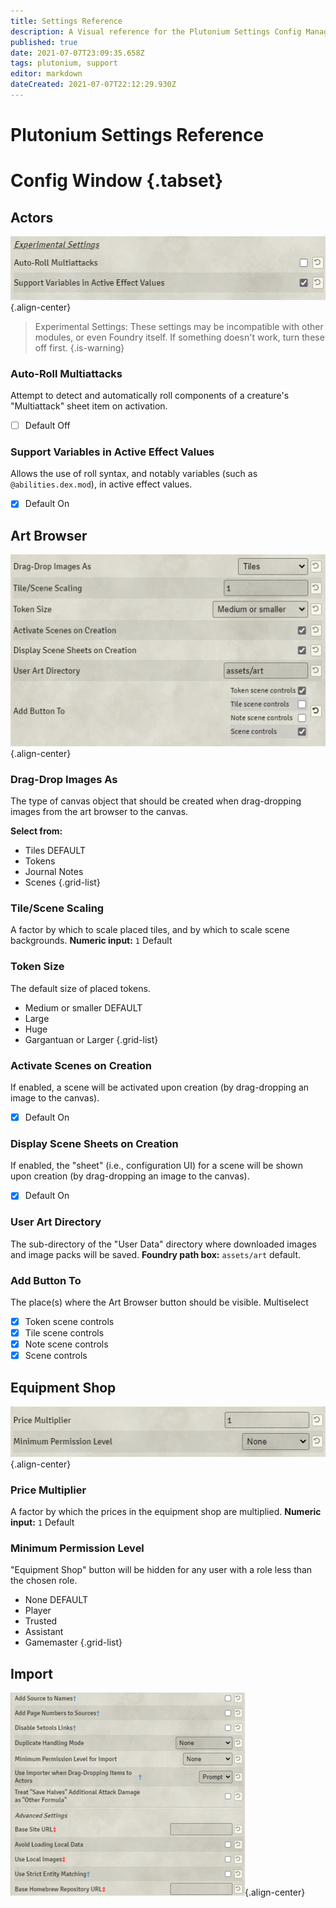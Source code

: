 ```yaml
---
title: Settings Reference
description: A Visual reference for the Plutonium Settings Config Manager
published: true
date: 2021-07-07T23:09:35.658Z
tags: plutonium, support
editor: markdown
dateCreated: 2021-07-07T22:12:29.930Z
---
```


# Plutonium Settings Reference

# Config Window {.tabset}
## Actors
![actors.png](/assets/plutonium-settings/actors.png){.align-center}
> Experimental Settings: These settings may be incompatible with other modules, or even Foundry itself. If something doesn't work, turn these off first.
{.is-warning}

### Auto-Roll Multiattacks
Attempt to detect and automatically roll components of a creature's "Multiattack" sheet item on activation.
- [ ] Default Off
### Support Variables in Active Effect Values
Allows the use of roll syntax, and notably variables (such as `@abilities.dex.mod`), in active effect values.
- [x] Default On
## Art Browser
![art_browser.png](/assets/plutonium-settings/art_browser.png){.align-center}
### Drag-Drop Images As
The type of canvas object that should be created when drag-dropping images from the art browser to the canvas.

**Select from:**
- Tiles DEFAULT 
- Tokens
- Journal Notes
- Scenes
{.grid-list}

### Tile/Scene Scaling
A factor by which to scale placed tiles, and by which to scale scene backgrounds.
**Numeric input:** `1` Default

### Token Size
The default size of placed tokens.
- Medium or smaller DEFAULT
- Large
- Huge
- Gargantuan or Larger
{.grid-list}

### Activate Scenes on Creation
If enabled, a scene will be activated upon creation (by drag-dropping an image to the canvas).
- [x] Default On

### Display Scene Sheets on Creation
If enabled, the "sheet" (i.e., configuration UI) for a scene will be shown upon creation (by drag-dropping an image to the canvas).
- [x] Default On

### User Art Directory
The sub-directory of the "User Data" directory where downloaded images and image packs will be saved.
**Foundry path box:** `assets/art` default.

### Add Button To
The place(s) where the Art Browser button should be visible.
Multiselect
- [x] Token scene controls
- [x] Tile scene controls
- [x] Note scene controls
- [x] Scene controls

## Equipment Shop
![equipmentshop.png](/assets/plutonium-settings/equipmentshop.png){.align-center}

### Price Multiplier
A factor by which the prices in the equipment shop are multiplied.
**Numeric input:** `1` Default

### Minimum Permission Level
"Equipment Shop" button will be hidden for any user with a role less than the chosen role.

- None DEFAULT 
- Player
- Trusted
- Assistant
- Gamemaster
{.grid-list}


## Import

![importtab.png](/assets/plutonium-settings/importtab.png){.align-center}